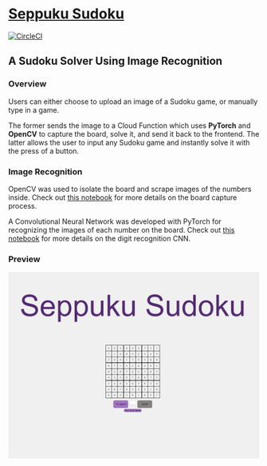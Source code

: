 # [Seppuku Sudoku]

[Seppuku Sudoku]: https://seppuku-sudoku.web.app

[![CircleCI](https://circleci.com/gh/cameronkinsella/seppuku-sudoku.svg?style=svg)](https://circleci.com/gh/cameronkinsella/seppuku-sudoku)

## A Sudoku Solver Using Image Recognition

### Overview

Users can either choose to upload an image of a Sudoku game, or manually type in a game.

The former sends the image to a Cloud Function which uses **PyTorch** and **OpenCV**
to capture the board, solve it, and send it back to the frontend. The latter allows the user to input any Sudoku game
and instantly solve it with the press of a button.

### Image Recognition

OpenCV was used to isolate the board and scrape images of the numbers inside. Check out 
[this notebook](https://github.com/cameronkinsella/seppuku-sudoku/blob/master/capture/board_capture.ipynb) 
for more details on the board capture process.

A Convolutional Neural Network was developed with PyTorch for recognizing the images of each number on the board.
Check out [this notebook](https://github.com/cameronkinsella/seppuku-sudoku/blob/master/training/trainer.ipynb)
for more details on the digit recognition CNN.

### Preview

<p align="center">
    <img src="https://github.com/cameronkinsella/seppuku-sudoku/blob/master/images/preview-image.png" alt="preview image"/>
</p>